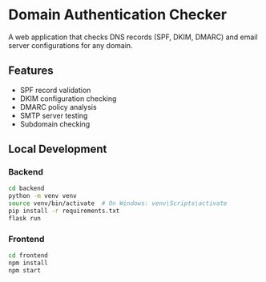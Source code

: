 # Domain Authentication Checker

A web application that checks DNS records (SPF, DKIM, DMARC) and email server configurations for any domain.

## Features

- SPF record validation
- DKIM configuration checking
- DMARC policy analysis
- SMTP server testing
- Subdomain checking

## Local Development

### Backend

```bash
cd backend
python -m venv venv
source venv/bin/activate  # On Windows: venv\Scripts\activate
pip install -r requirements.txt
flask run
```

### Frontend

```bash
cd frontend
npm install
npm start
```
